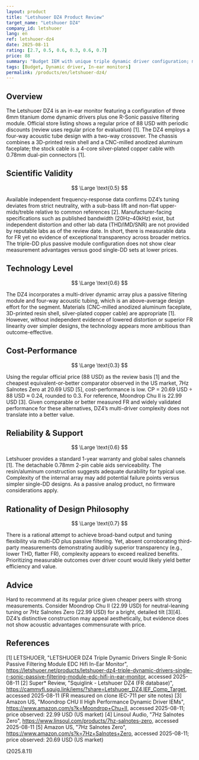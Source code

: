 ```yaml
---
layout: product
title: "Letshuoer DZ4 Product Review"
target_name: "Letshuoer DZ4"
company_id: letshuoer
lang: en
ref: letshuoer-dz4
date: 2025-08-11
rating: [2.7, 0.5, 0.6, 0.3, 0.6, 0.7]
price: 88
summary: "Budget IEM with unique triple dynamic driver configuration; measured FR data available, but value proposition remains weak versus cheaper, well-measured peers"
tags: [Budget, Dynamic driver, In-ear monitors]
permalink: /products/en/letshuoer-dz4/
---
```

## Overview

The Letshuoer DZ4 is an in-ear monitor featuring a configuration of three 6mm titanium dome dynamic drivers plus one R-Sonic passive filtering module. Official store listing shows a regular price of 88 USD with periodic discounts (review uses regular price for evaluation) [1]. The DZ4 employs a four-way acoustic tube design with a two-way crossover. The chassis combines a 3D-printed resin shell and a CNC-milled anodized aluminum faceplate; the stock cable is a 4-core silver-plated copper cable with 0.78mm dual-pin connectors [1].

## Scientific Validity

$$ \Large \text{0.5} $$

Available independent frequency-response data confirms DZ4’s tuning deviates from strict neutrality, with a sub-bass lift and non-flat upper-mids/treble relative to common references [2]. Manufacturer-facing specifications such as published bandwidth (20Hz–40kHz) exist, but independent distortion and other lab data (THD/IMD/SNR) are not provided by reputable labs as of the review date. In short, there is measurable data for FR yet no evidence of exceptional transparency across broader metrics. The triple-DD plus passive module configuration does not show clear measurement advantages versus good single-DD sets at lower prices.

## Technology Level

$$ \Large \text{0.6} $$

The DZ4 incorporates a multi-driver dynamic array plus a passive filtering module and four-way acoustic tubing, which is an above-average design effort for the segment. Materials (CNC-milled anodized aluminum faceplate, 3D-printed resin shell, silver-plated copper cable) are appropriate [1]. However, without independent evidence of lowered distortion or superior FR linearity over simpler designs, the technology appears more ambitious than outcome-effective.

## Cost-Performance

$$ \Large \text{0.3} $$

Using the regular official price (88 USD) as the review basis [1] and the cheapest equivalent-or-better comparator observed in the US market, 7Hz Salnotes Zero at 20.69 USD [5], cost-performance is low. CP = 20.69 USD ÷ 88 USD ≈ 0.24, rounded to 0.3. For reference, Moondrop Chu II is 22.99 USD [3]. Given comparable or better measured FR and widely validated performance for these alternatives, DZ4’s multi-driver complexity does not translate into a better value.

## Reliability & Support

$$ \Large \text{0.6} $$

Letshuoer provides a standard 1-year warranty and global sales channels [1]. The detachable 0.78mm 2-pin cable aids serviceability. The resin/aluminum construction suggests adequate durability for typical use. Complexity of the internal array may add potential failure points versus simpler single-DD designs. As a passive analog product, no firmware considerations apply.

## Rationality of Design Philosophy

$$ \Large \text{0.7} $$

There is a rational attempt to achieve broad-band output and tuning flexibility via multi-DD plus passive filtering. Yet, absent corroborating third-party measurements demonstrating audibly superior transparency (e.g., lower THD, flatter FR), complexity appears to exceed realized benefits. Prioritizing measurable outcomes over driver count would likely yield better efficiency and value.

## Advice

Hard to recommend at its regular price given cheaper peers with strong measurements. Consider Moondrop Chu II (22.99 USD) for neutral-leaning tuning or 7Hz Salnotes Zero (22.99 USD) for a bright, detailed tilt [3][4]. DZ4’s distinctive construction may appeal aesthetically, but evidence does not show acoustic advantages commensurate with price.

## References

[1] LETSHUOER, "LETSHUOER DZ4 Triple Dynamic Drivers Single R-Sonic Passive Filtering Module EDC Hifi In-Ear Monitor", https://letshuoer.net/products/letshuoer-dz4-triple-dynamic-drivers-single-r-sonic-passive-filtering-module-edc-hifi-in-ear-monitor, accessed 2025-08-11
[2] Super* Review, "Squiglink - Letshuoer DZ4 (FR database)", https://cammyfi.squig.link/iems/?share=Letshuoer_DZ4,IEF_Comp_Target, accessed 2025-08-11 (FR measured on clone IEC-711 per site notes)
[3] Amazon US, "Moondrop CHU II High Performance Dynamic Driver IEMs", https://www.amazon.com/s?k=Moondrop+Chu+II, accessed 2025-08-11; price observed: 22.99 USD (US market)
[4] Linsoul Audio, "7Hz Salnotes Zero", https://www.linsoul.com/products/7hz-salnotes-zero, accessed 2025-08-11
[5] Amazon US, "7Hz Salnotes Zero", https://www.amazon.com/s?k=7Hz+Salnotes+Zero, accessed 2025-08-11; price observed: 20.69 USD (US market)

(2025.8.11)